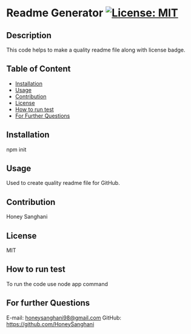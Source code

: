 
  # Readme Generator [![License: MIT](https://img.shields.io/badge/License-MIT-yellow.svg)](https://opensource.org/licenses/MIT)
  ## Description
  This code helps to make a quality readme file along with license badge.
  ## Table of Content
  * [Installation](#installation)
  * [Usage](#usage)
  * [Contribution](#contribution)
  * [License](#license)
  * [How to run test](#test)
  * [For Further Questions](#questions)
  ## Installation
  npm init
  ## Usage
  Used to create quality readme file for GitHub.
  ## Contribution
  Honey Sanghani
  ## License
  MIT
  ## How to run test
  To run the code use node app command
  ## For further Questions
  E-mail: honeysanghani98@gmail.com
  GitHub: https://github.com/HoneySanghani

